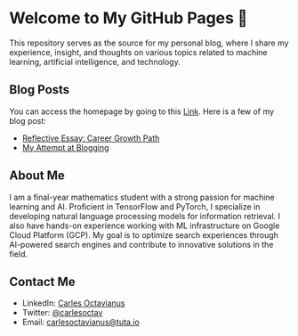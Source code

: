 # Welcome to My GitHub Pages 👋

This repository serves as the source for my personal blog, where I share my experience, insight, and thoughts on various topics related to machine learning, artificial intelligence, and technology.

## Blog Posts

You can access the homepage by going to this [Link](https://carlesoctav.github.io). Here is a few of my blog post:

- [Reflective Essay: Career Growth Path](https://carlesoctav.github.io/posts/23-gg-career-growth-path/gg-career-growth-path.html)
- [My Attempt at Blogging](https://carlesoctav.github.io/posts/try-to-blog/my-attempt-at-blogging.html) 

## About Me

I am a final-year mathematics student with a strong passion for machine learning and AI. Proficient in TensorFlow and PyTorch, I specialize in developing natural language processing models for information retrieval. I also have hands-on experience working with ML infrastructure on Google Cloud Platform (GCP). My goal is to optimize search experiences through AI-powered search engines and contribute to innovative solutions in the field.

## Contact Me

- LinkedIn: [Carles Octavianus](https://www.linkedin.com/in/carles-o-33848724b/)
- Twitter: [@carlesoctav](https://twitter.com/carlesoctav)
- Email: [carlesoctavianus@tuta.io](mailto:carlesoctavianus@tuta.io)